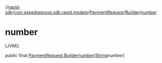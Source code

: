 //[rapid-sdk](../../../../index.md)/[com.expediagroup.sdk.rapid.models](../../index.md)/[PaymentRequest](../index.md)/[Builder](index.md)/[number](number.md)

# number

[JVM]\

public final [PaymentRequest.Builder](index.md)[number](number.md)([String](https://docs.oracle.com/javase/8/docs/api/java/lang/String.html)number)
